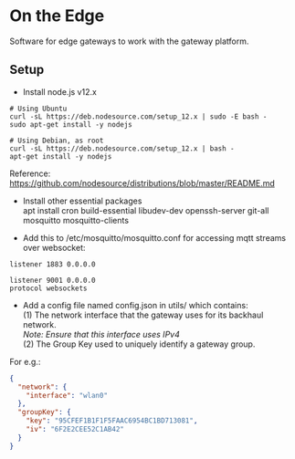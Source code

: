 # On the Edge
Software for edge gateways to work with the gateway platform.

## Setup
* Install node.js v12.x
```
# Using Ubuntu
curl -sL https://deb.nodesource.com/setup_12.x | sudo -E bash -
sudo apt-get install -y nodejs

# Using Debian, as root
curl -sL https://deb.nodesource.com/setup_12.x | bash -
apt-get install -y nodejs
```
Reference: https://github.com/nodesource/distributions/blob/master/README.md
* Install other essential packages  
    apt install cron build-essential libudev-dev openssh-server git-all mosquitto mosquitto-clients

* Add this to /etc/mosquitto/mosquitto.conf for accessing mqtt streams over websocket:
```
listener 1883 0.0.0.0 

listener 9001 0.0.0.0
protocol websockets
```
* Add a config file named config.json in utils/ which contains:  
(1) The network interface that the gateway uses for its backhaul network.  
*Note: Ensure that this interface uses IPv4*  
(2) The Group Key used to uniquely identify a gateway group.

For e.g.:
```json
{
  "network": {
    "interface": "wlan0"
  },
  "groupKey": {
    "key": "95CFEF1B1F1F5FAAC6954BC1BD713081",
    "iv": "6F2E2CEE52C1AB42"
  }
}
```

